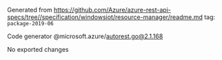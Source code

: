 Generated from https://github.com/Azure/azure-rest-api-specs/tree//specification/windowsiot/resource-manager/readme.md tag: `package-2019-06`

Code generator @microsoft.azure/autorest.go@2.1.168

No exported changes